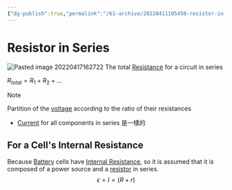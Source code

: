 ```yaml
---
{"dg-publish":true,"permalink":"/61-archive/20220411105450-resistor-in-series/","dgHomeLink":true,"dgPassFrontmatter":false}
---
```



# Resistor in Series

![Pasted image 20220417162722](Pasted-image-20220417162722.png)
The total [Resistance](20220408115601-resistance.md) for a circuit in series

$R_{total}=R_{1}+R_{2}+…$

> [!note]
> Partition of the [voltage](20220318120826-voltage.md) according to the ratio of their resistances
>
> - [Current](20220408104411-current.md) for all components in series 是一樣的

## For a Cell's Internal Resistance

Because [Battery](20220221170305-battery.md) cells have [Internal Resistance](Internal-Resistance), so it is assumed that it is composed of a power source and a [resistor](20220221120700-resistor.md) in series.
$$\epsilon = I=(R+r)$$
